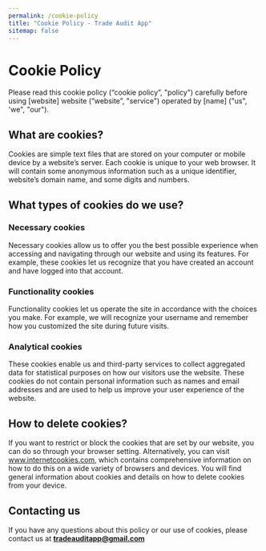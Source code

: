 ```yaml
---
permalink: /cookie-policy
title: "Cookie Policy - Trade Audit App"
sitemap: false
---
```

# Cookie Policy
Please read this cookie policy (“cookie policy”, "policy") carefully before using [website] website (“website”, "service") operated by [name] ("us", 'we", "our").

## What are cookies?
Cookies are simple text files that are stored on your computer or mobile device by a website’s server. Each cookie is unique to your web browser. It will contain some anonymous information such as a unique identifier, website’s domain name, and some digits and numbers.

## What types of cookies do we use?

### Necessary cookies
Necessary cookies allow us to offer you the best possible experience when accessing and navigating through our website and using its features. For example, these cookies let us recognize that you have created an account and have logged into that account.

### Functionality cookies
Functionality cookies let us operate the site in accordance with the choices you make. For example, we will recognize your username and remember how you customized the site during future visits.

### Analytical cookies
These cookies enable us and third-party services to collect aggregated data for statistical purposes on how our visitors use the website. These cookies do not contain personal information such as names and email addresses and are used to help us improve your user experience of the website.

## How to delete cookies?
If you want to restrict or block the cookies that are set by our website, you can do so through your browser setting. Alternatively, you can visit www.internetcookies.com, which contains comprehensive information on how to do this on a wide variety of browsers and devices. You will find general information about cookies and details on how to delete cookies from your device.

## Contacting us
If you have any questions about this policy or our use of cookies, please contact us at **tradeauditapp@gmail.com**
